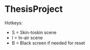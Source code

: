 # ThesisProject

Hotkeys:
- S = Skin-toskin scene
- I = In-air scene
- B = Black screen if needed for reset
